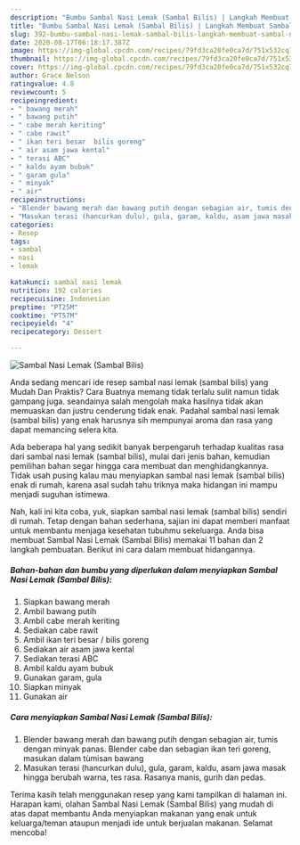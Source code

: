 ```yaml
---
description: "Bumbu Sambal Nasi Lemak (Sambal Bilis) | Langkah Membuat Sambal Nasi Lemak (Sambal Bilis) Yang Menggugah Selera"
title: "Bumbu Sambal Nasi Lemak (Sambal Bilis) | Langkah Membuat Sambal Nasi Lemak (Sambal Bilis) Yang Menggugah Selera"
slug: 392-bumbu-sambal-nasi-lemak-sambal-bilis-langkah-membuat-sambal-nasi-lemak-sambal-bilis-yang-menggugah-selera
date: 2020-08-17T06:18:17.387Z
image: https://img-global.cpcdn.com/recipes/79fd3ca20fe0ca7d/751x532cq70/sambal-nasi-lemak-sambal-bilis-foto-resep-utama.jpg
thumbnail: https://img-global.cpcdn.com/recipes/79fd3ca20fe0ca7d/751x532cq70/sambal-nasi-lemak-sambal-bilis-foto-resep-utama.jpg
cover: https://img-global.cpcdn.com/recipes/79fd3ca20fe0ca7d/751x532cq70/sambal-nasi-lemak-sambal-bilis-foto-resep-utama.jpg
author: Grace Nelson
ratingvalue: 4.8
reviewcount: 5
recipeingredient:
- " bawang merah"
- " bawang putih"
- " cabe merah keriting"
- " cabe rawit"
- " ikan teri besar  bilis goreng"
- " air asam jawa kental"
- " terasi ABC"
- " kaldu ayam bubuk"
- " garam gula"
- " minyak"
- " air"
recipeinstructions:
- "Blender bawang merah dan bawang putih dengan sebagian air, tumis dengan minyak panas. Blender cabe dan sebagian ikan teri goreng, masukan dalam tùmisan bawang"
- "Masukan terasi (hancurkan dulu), gula, garam, kaldu, asam jawa masak hingga berubah warna, tes rasa. Rasanya manis, gurih dan pedas."
categories:
- Resep
tags:
- sambal
- nasi
- lemak

katakunci: sambal nasi lemak 
nutrition: 192 calories
recipecuisine: Indonesian
preptime: "PT25M"
cooktime: "PT57M"
recipeyield: "4"
recipecategory: Dessert

---
```



![Sambal Nasi Lemak (Sambal Bilis)](https://img-global.cpcdn.com/recipes/79fd3ca20fe0ca7d/751x532cq70/sambal-nasi-lemak-sambal-bilis-foto-resep-utama.jpg)

Anda sedang mencari ide resep sambal nasi lemak (sambal bilis) yang Mudah Dan Praktis? Cara Buatnya memang tidak terlalu sulit namun tidak gampang juga. seandainya salah mengolah maka hasilnya tidak akan memuaskan dan justru cenderung tidak enak. Padahal sambal nasi lemak (sambal bilis) yang enak harusnya sih mempunyai aroma dan rasa yang dapat memancing selera kita.



Ada beberapa hal yang sedikit banyak berpengaruh terhadap kualitas rasa dari sambal nasi lemak (sambal bilis), mulai dari jenis bahan, kemudian pemilihan bahan segar hingga cara membuat dan menghidangkannya. Tidak usah pusing kalau mau menyiapkan sambal nasi lemak (sambal bilis) enak di rumah, karena asal sudah tahu triknya maka hidangan ini mampu menjadi suguhan istimewa.


Nah, kali ini kita coba, yuk, siapkan sambal nasi lemak (sambal bilis) sendiri di rumah. Tetap dengan bahan sederhana, sajian ini dapat memberi manfaat untuk membantu menjaga kesehatan tubuhmu sekeluarga. Anda bisa membuat Sambal Nasi Lemak (Sambal Bilis) memakai 11 bahan dan 2 langkah pembuatan. Berikut ini cara dalam membuat hidangannya.

<!--inarticleads1-->

##### Bahan-bahan dan bumbu yang diperlukan dalam menyiapkan Sambal Nasi Lemak (Sambal Bilis):

1. Siapkan  bawang merah
1. Ambil  bawang putih
1. Ambil  cabe merah keriting
1. Sediakan  cabe rawit
1. Ambil  ikan teri besar / bilis goreng
1. Sediakan  air asam jawa kental
1. Sediakan  terasi ABC
1. Ambil  kaldu ayam bubuk
1. Gunakan  garam, gula
1. Siapkan  minyak
1. Gunakan  air




<!--inarticleads2-->

##### Cara menyiapkan Sambal Nasi Lemak (Sambal Bilis):

1. Blender bawang merah dan bawang putih dengan sebagian air, tumis dengan minyak panas. Blender cabe dan sebagian ikan teri goreng, masukan dalam tùmisan bawang
1. Masukan terasi (hancurkan dulu), gula, garam, kaldu, asam jawa masak hingga berubah warna, tes rasa. Rasanya manis, gurih dan pedas.




Terima kasih telah menggunakan resep yang kami tampilkan di halaman ini. Harapan kami, olahan Sambal Nasi Lemak (Sambal Bilis) yang mudah di atas dapat membantu Anda menyiapkan makanan yang enak untuk keluarga/teman ataupun menjadi ide untuk berjualan makanan. Selamat mencoba!
